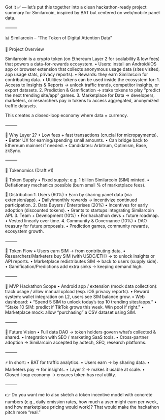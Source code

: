 Got it ✅ — let’s put this together into a clean hackathon-ready project summary for Similarcoin, inspired by BAT but centered on web/mobile panel data.

⸻

📊 Similarcoin – “The Token of Digital Attention Data”

🔹 Project Overview

Similarcoin is a crypto token (on Ethereum Layer 2 for scalability & low fees) that powers a data-for-rewards ecosystem.
	•	Users: install an Android/iOS app or browser extension that collects anonymous usage data (sites visited, app usage stats, privacy reports).
	•	Rewards: they earn Similarcoin for contributing data.
	•	Utilities: tokens can be used inside the ecosystem for:
	1.	Access to Insights & Reports → unlock traffic trends, competitor insights, or export datasets.
	2.	Prediction & Gamification → stake tokens to play “predict the next trending site/app” games.
	3.	Marketplace for Data → developers, marketers, or researchers pay in tokens to access aggregated, anonymized traffic datasets.

This creates a closed-loop economy where data = currency.

⸻

🔹 Why Layer 2?
	•	Low fees + fast transactions (crucial for micropayments).
	•	Better UX for earning/spending small amounts.
	•	Can bridge back to Ethereum mainnet if needed.
	•	Candidates: Arbitrum, Optimism, Base, zkSync.

⸻

🔹 Tokenomics (Draft v1)

🔸 Token Supply
	•	Fixed supply: e.g. 1 billion Similarcoin (SIM) minted.
	•	Deflationary mechanics possible (burn small % of marketplace fees).

🔸 Distribution
	1.	Users (60%)
	•	Earn by sharing panel data (via extension/app).
	•	Daily/monthly rewards → incentivize continued participation.
	2.	Data Buyers / Enterprises (20%)
	•	Incentives for early adoption (discounted tokens).
	•	Grants to startups integrating Similarcoin API.
	3.	Team + Development (10%)
	•	For hackathon devs + future roadmap.
	•	Vested linearly over time.
	4.	Community & Governance (10%)
	•	DAO treasury for future proposals.
	•	Prediction games, community rewards, ecosystem growth.

⸻

🔸 Token Flow
	•	Users earn SIM → from contributing data.
	•	Researchers/Marketers buy SIM (with USDC/ETH) → to unlock insights or API reports.
	•	Marketplace redistributes SIM → back to users (supply side).
	•	Gamification/Predictions add extra sinks → keeping demand high.

⸻

🔹 MVP Hackathon Scope
	•	Android app / extension (mock data collection): track usage / allow manual upload (esp. iOS privacy reports).
	•	Reward system: wallet integration on L2, users see SIM balance grow.
	•	Web dashboard:
	•	“Spend 5 SIM to unlock today’s top 10 trending sites/apps.”
	•	“Stake 10 SIM: predict if TikTok grows this week. Win pool if right.”
	•	Marketplace mock: allow “purchasing” a CSV dataset using SIM.

⸻

🔹 Future Vision
	•	Full data DAO → token holders govern what’s collected & shared.
	•	Integration with SEO / marketing SaaS tools.
	•	Cross-partner adoption → Similarcoin accepted by adtech, SEO, research platforms.

⸻

⚡ In short:
	•	BAT for traffic analytics.
	•	Users earn → by sharing data.
	•	Marketers pay → for insights.
	•	Layer 2 → makes it usable at scale.
	•	Closed-loop economy → ensures token has real utility.

⸻

👉 Do you want me to also sketch a token incentive model with concrete numbers (e.g., daily emission rates, how much a user might earn per week, and how marketplace pricing would work)? That would make the hackathon pitch more “real.”